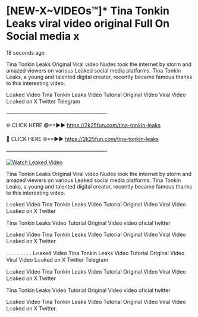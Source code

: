 # [NEW-X~VIDEOs™]* Tina Tonkin Leaks viral video original Full On Social media x

18 seconds ago

Tina Tonkin Leaks Original Viral video Nudes took the internet by storm and amazed viewers on various Leaked social media platforms. Tina Tonkin Leaks, a young and talented digital creator, recently became famous thanks to this interesting video.

L𝚎aked Video Tina Tonkin Leaks Video Tutorial Original Video Viral Video L𝚎aked on X Twitter Telegram

———————————————————-

🌐 CLICK HERE 🟢==►► https://2k25fun.com/tina-tonkin-leaks

🔴 CLICK HERE 🌐==►► https://2k25fun.com/tina-tonkin-leaks

———————————————————-

[![Watch Leaked Video](https://miro.medium.com/v2/resize:fit:828/format:webp/1*cilzJN44JGOrTw9NJCrNHA.gif "Watch Leaked Video")](https://2k25fun.com/tina-tonkin-leaks)

Tina Tonkin Leaks Original Viral video Nudes took the internet by storm and amazed viewers on various Leaked social media platforms. Tina Tonkin Leaks, a young and talented digital creator, recently became famous thanks to this interesting video.

L𝚎aked Video Tina Tonkin Leaks Video Tutorial Original Video Viral Video L𝚎aked on X Twitter

Tina Tonkin Leaks Video Tutorial Original Video video oficial twitter

L𝚎aked Video Tina Tonkin Leaks Video Tutorial Original Video Viral Video L𝚎aked on X Twitter

. . . . . . . . . L𝚎aked Video Tina Tonkin Leaks Video Tutorial Original Video Viral Video L𝚎aked on X Twitter Telegram

L𝚎aked Video Tina Tonkin Leaks Video Tutorial Original Video Viral Video L𝚎aked on X Twitter

Tina Tonkin Leaks Video Tutorial Original Video video oficial twitter

L𝚎aked Video Tina Tonkin Leaks Video Tutorial Original Video Viral Video L𝚎aked on X Twitter.
